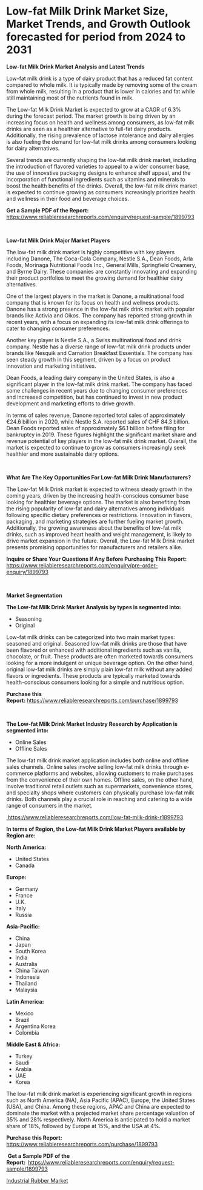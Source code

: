 <p><h1>Low-fat Milk Drink Market Size, Market Trends, and Growth Outlook forecasted for period from 2024 to 2031</h1></p><p><strong>Low-fat Milk Drink Market Analysis and Latest Trends</strong></p>
<p><p>Low-fat milk drink is a type of dairy product that has a reduced fat content compared to whole milk. It is typically made by removing some of the cream from whole milk, resulting in a product that is lower in calories and fat while still maintaining most of the nutrients found in milk.</p><p>The Low-fat Milk Drink Market is expected to grow at a CAGR of 6.3% during the forecast period. The market growth is being driven by an increasing focus on health and wellness among consumers, as low-fat milk drinks are seen as a healthier alternative to full-fat dairy products. Additionally, the rising prevalence of lactose intolerance and dairy allergies is also fueling the demand for low-fat milk drinks among consumers looking for dairy alternatives.</p><p>Several trends are currently shaping the low-fat milk drink market, including the introduction of flavored varieties to appeal to a wider consumer base, the use of innovative packaging designs to enhance shelf appeal, and the incorporation of functional ingredients such as vitamins and minerals to boost the health benefits of the drinks. Overall, the low-fat milk drink market is expected to continue growing as consumers increasingly prioritize health and wellness in their food and beverage choices.</p></p>
<p><strong>Get a Sample PDF of the Report:&nbsp;</strong> <a href="https://www.reliableresearchreports.com/enquiry/request-sample/1899793">https://www.reliableresearchreports.com/enquiry/request-sample/1899793</a></p>
<p>&nbsp;</p>
<p><strong>Low-fat Milk Drink Major Market Players</strong></p>
<p><p>The low-fat milk drink market is highly competitive with key players including Danone, The Coca-Cola Company, Nestle S.A., Dean Foods, Arla Foods, Morinaga Nutritional Foods Inc., General Mills, Springfield Creamery, and Byrne Dairy. These companies are constantly innovating and expanding their product portfolios to meet the growing demand for healthier dairy alternatives.</p><p>One of the largest players in the market is Danone, a multinational food company that is known for its focus on health and wellness products. Danone has a strong presence in the low-fat milk drink market with popular brands like Activia and Oikos. The company has reported strong growth in recent years, with a focus on expanding its low-fat milk drink offerings to cater to changing consumer preferences.</p><p>Another key player is Nestle S.A., a Swiss multinational food and drink company. Nestle has a diverse range of low-fat milk drink products under brands like Nesquik and Carnation Breakfast Essentials. The company has seen steady growth in this segment, driven by a focus on product innovation and marketing initiatives.</p><p>Dean Foods, a leading dairy company in the United States, is also a significant player in the low-fat milk drink market. The company has faced some challenges in recent years due to changing consumer preferences and increased competition, but has continued to invest in new product development and marketing efforts to drive growth.</p><p>In terms of sales revenue, Danone reported total sales of approximately €24.6 billion in 2020, while Nestle S.A. reported sales of CHF 84.3 billion. Dean Foods reported sales of approximately $6.1 billion before filing for bankruptcy in 2019. These figures highlight the significant market share and revenue potential of key players in the low-fat milk drink market. Overall, the market is expected to continue to grow as consumers increasingly seek healthier and more sustainable dairy options.</p></p>
<p>&nbsp;</p>
<p><strong>What Are The Key Opportunities For Low-fat Milk Drink Manufacturers?</strong></p>
<p><p>The Low-fat Milk Drink market is expected to witness steady growth in the coming years, driven by the increasing health-conscious consumer base looking for healthier beverage options. The market is also benefiting from the rising popularity of low-fat and dairy alternatives among individuals following specific dietary preferences or restrictions. Innovation in flavors, packaging, and marketing strategies are further fueling market growth. Additionally, the growing awareness about the benefits of low-fat milk drinks, such as improved heart health and weight management, is likely to drive market expansion in the future. Overall, the Low-fat Milk Drink market presents promising opportunities for manufacturers and retailers alike.</p></p>
<p><strong>Inquire or Share Your Questions If Any Before Purchasing This Report:</strong> <a href="https://www.reliableresearchreports.com/enquiry/pre-order-enquiry/1899793">https://www.reliableresearchreports.com/enquiry/pre-order-enquiry/1899793</a></p>
<p>&nbsp;</p>
<p><strong>Market Segmentation</strong></p>
<p><strong>The Low-fat Milk Drink Market Analysis by types is segmented into:</strong></p>
<p><ul><li>Seasoning</li><li>Original</li></ul></p>
<p><p>Low-fat milk drinks can be categorized into two main market types: seasoned and original. Seasoned low-fat milk drinks are those that have been flavored or enhanced with additional ingredients such as vanilla, chocolate, or fruit. These products are often marketed towards consumers looking for a more indulgent or unique beverage option. On the other hand, original low-fat milk drinks are simply plain low-fat milk without any added flavors or ingredients. These products are typically marketed towards health-conscious consumers looking for a simple and nutritious option.</p></p>
<p><strong>Purchase this Report:&nbsp;</strong><a href="https://www.reliableresearchreports.com/purchase/1899793">https://www.reliableresearchreports.com/purchase/1899793</a></p>
<p>&nbsp;</p>
<p><strong>The Low-fat Milk Drink Market Industry Research by Application is segmented into:</strong></p>
<p><ul><li>Online Sales</li><li>Offline Sales</li></ul></p>
<p><p>The low-fat milk drink market application includes both online and offline sales channels. Online sales involve selling low-fat milk drinks through e-commerce platforms and websites, allowing customers to make purchases from the convenience of their own homes. Offline sales, on the other hand, involve traditional retail outlets such as supermarkets, convenience stores, and specialty shops where customers can physically purchase low-fat milk drinks. Both channels play a crucial role in reaching and catering to a wide range of consumers in the market.</p></p>
<p><a href="https://www.reliableresearchreports.com/low-fat-milk-drink-r1899793">&nbsp;https://www.reliableresearchreports.com/low-fat-milk-drink-r1899793</a></p>
<p><strong>In terms of Region, the Low-fat Milk Drink Market Players available by Region are:</strong></p>
<p>
    <p> <strong> North America: </strong>
        <ul>
            <li>United States</li>
            <li>Canada</li>
        </ul>
        </p> 
    <p> <strong> Europe: </strong>
        <ul>
            <li>Germany</li>
            <li>France</li>
            <li>U.K.</li>
            <li>Italy</li>
            <li>Russia</li>
        </ul>
        </p> 
    <p> <strong> Asia-Pacific: </strong>
        <ul>
            <li>China</li>
            <li>Japan</li>
            <li>South Korea</li>
            <li>India</li>
            <li>Australia</li>
            <li>China Taiwan</li>
            <li>Indonesia</li>
            <li>Thailand</li>
            <li>Malaysia</li>
        </ul>
        </p> 
    <p> <strong> Latin America: </strong>
        <ul>
            <li>Mexico</li>
            <li>Brazil</li>
            <li>Argentina Korea</li>
            <li>Colombia</li>
        </ul>
        </p> 
    <p> <strong> Middle East & Africa: </strong>
        <ul>
            <li>Turkey</li>
            <li>Saudi</li>
            <li>Arabia</li>
            <li>UAE</li>
            <li>Korea</li>
        </ul>
    </p>
    </p>
<p><p>The low-fat milk drink market is experiencing significant growth in regions such as North America (NA), Asia Pacific (APAC), Europe, the United States (USA), and China. Among these regions, APAC and China are expected to dominate the market with a projected market share percentage valuation of 35% and 28% respectively. North America is anticipated to hold a market share of 18%, followed by Europe at 15%, and the USA at 4%.</p></p>
<p><strong>Purchase this Report: </strong><a href="https://www.reliableresearchreports.com/purchase/1899793">https://www.reliableresearchreports.com/purchase/1899793</a></p>
<p>&nbsp;<strong>Get a Sample PDF of the Report:&nbsp;&nbsp;</strong><a href="https://www.reliableresearchreports.com/enquiry/request-sample/1899793">https://www.reliableresearchreports.com/enquiry/request-sample/1899793</a></p>
<p><strong></strong></p>
<p><p><a href="https://glittery-fuchsia-86a.notion.site/Industrial-Rubber-Market-Provides-a-Comprehensive-Analysis-Including-a-Macro-Overview-of-the-Market--8d32fdd13f71434482f4b18498b8cf02">Industrial Rubber Market</a></p></p>